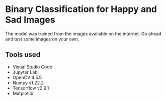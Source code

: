# Binary Classification for Happy and Sad Images

The model was trained from the images available on the internet. Go ahead and test some images on your own.

## Tools used

- Visual Studio Code
- Jupyter Lab
- OpenCV 4.5.5
- Numpy v1.22.2
- Tensorflow v2.9.1
- Matplotlib